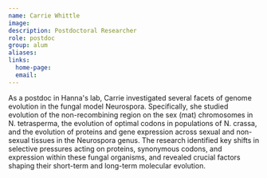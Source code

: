 ```yaml
---
name: Carrie Whittle
image: 
description: Postdoctoral Researcher
role: postdoc
group: alum
aliases:
links:
  home-page:
  email: 
---
```


As a postdoc in Hanna's lab, Carrie investigated several facets of genome evolution in the fungal model Neurospora. Specifically, she studied evolution of the non-recombining region on the sex (mat) chromosomes in N. tetrasperma, the evolution of optimal codons in populations of N. crassa, and the evolution of proteins and gene expression across sexual and non-sexual tissues in the Neurospora genus. The research identified key shifts in selective pressures acting on proteins, synonymous codons, and expression within these fungal organisms, and revealed crucial factors shaping their short-term and long-term molecular evolution.